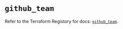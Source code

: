 # `github_team`

Refer to the Terraform Registory for docs: [`github_team`](https://registry.terraform.io/providers/integrations/github/5.25.0/docs/resources/team).
